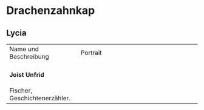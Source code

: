 # Drachenzahnkap

## Lycia

<table>
<tr><td>Name und Beschreibung</td><td width="300">Portrait</td></tr>
<tr><td><h4>Joist Unfrid</h4> Fischer, Geschichtenerzähler.</td><td width="300"><img src="joist.png" alt="" /></td></tr>
</table>